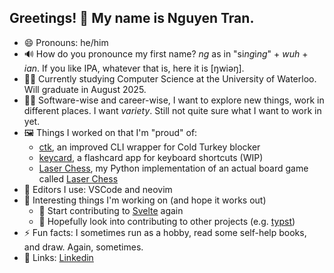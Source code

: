 ## Greetings! 👋 My name is Nguyen Tran.

- 😄 Pronouns: he/him
- 🔊 How do you pronounce my first name? *ng* as in "si*ng*i*ng*" + *wuh* + *ian*. If you like IPA, whatever that is, here it is [ŋwiəŋ].
- 👨‍🎓 Currently studying Computer Science at the University of Waterloo. Will graduate in August 2025.
- 👨‍💻 Software-wise and career-wise, I want to explore new things, work in different places. I want *variety*. Still not quite sure what I want to work in yet.
- 🖼 Things I worked on that I'm "proud" of: 
  - [ctk](https://github.com/ngtr6788/ctk), an improved CLI wrapper for Cold Turkey blocker
  - [keycard](https://github.com/ngtr6788/keycard), a flashcard app for keyboard shortcuts (WIP)
  - [Laser Chess](https://github.com/ngtr6788/Laser_Chess_2), my Python implementation of an actual board game called [Laser Chess](https://www.thinkfun.com/products/laser-chess/)
- 📄 Editors I use: VSCode and neovim
- 🤞 Interesting things I'm working on (and hope it works out)
  -  🚧 Start contributing to [Svelte](https://github.com/sveltejs/svelte) again
  -  📎 Hopefully look into contributing to other projects (e.g. [typst](https://github.com/typst/typst))
- ⚡ Fun facts: I sometimes run as a hobby, read some self-help books, and draw. Again, sometimes.
- 🔗 Links: [Linkedin](https://www.linkedin.com/in/ngtran6788/)
